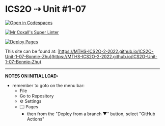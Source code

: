 # ICS2O ⇢ Unit #1-07

[![Open in Codespaces](https://classroom.github.com/assets/launch-codespace-f4981d0f882b2a3f0472912d15f9806d57e124e0fc890972558857b51b24a6f9.svg)](https://classroom.github.com/open-in-codespaces?assignment_repo_id=10297186)

[![Mr Coxall's Super Linter](https://github.com/MTHS-ICS2O-2-2022/ICS2O-Unit-1-07-Bonnie-Zhu/workflows/Mr%20Coxall's%20Super%20Linter/badge.svg)](https://github.com/MTHS-ICS2O-2-2022/ICS2O-Unit-1-07-Bonnie-Zhu/actions)

[![Deploy Pages](https://github.com/MTHS-ICS2O-2-2022/ICS2O-Unit-1-07-Bonnie-Zhu/workflows/Deploy%20Pages/badge.svg)](https://github.com/MTHS-ICS2O-2-2022/ICS2O-Unit-1-07-Bonnie-Zhu/actions)

This site can be found at: [https://MTHS-ICS2O-2-2022.github.io/ICS2O-Unit-1-07-Bonnie-Zhu](https://MTHS-ICS2O-2-2022.github.io/ICS2O-Unit-1-07-Bonnie-Zhu)

---

**NOTES ON INITIAL LOAD:**
- remember to goto on the menu bar:
  - File
  - Go to Repository
  - ⚙ Settings
  - 🗔 Pages
    - then from the "Deploy from a branch ▼" button, select "GitHub Actions"
